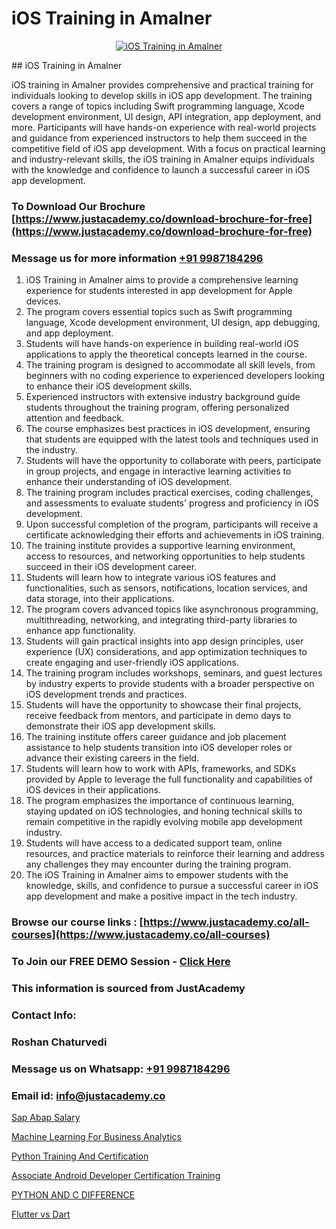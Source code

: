 # iOS Training in Amalner

<p align="center">
  <a href="https://justacademy.co/course-detail/ios-training">
    <img src="https://justacademy.co/storage2/course_image/1676636008_course_image.webp" alt="iOS Training in Amalner">
  </a>
</p>
## iOS Training in Amalner

iOS training in Amalner provides comprehensive and practical training for individuals looking to develop skills in iOS app development. The training covers a range of topics including Swift programming language, Xcode development environment, UI design, API integration, app deployment, and more. Participants will have hands-on experience with real-world projects and guidance from experienced instructors to help them succeed in the competitive field of iOS app development. With a focus on practical learning and industry-relevant skills, the iOS training in Amalner equips individuals with the knowledge and confidence to launch a successful career in iOS app development.
### To Download Our Brochure [https://www.justacademy.co/download-brochure-for-free](https://www.justacademy.co/download-brochure-for-free)
### Message us for more information [+91 9987184296](https://api.whatsapp.com/send?phone=919987184296)
1) iOS Training in Amalner aims to provide a comprehensive learning experience for students interested in app development for Apple devices.
2) The program covers essential topics such as Swift programming language, Xcode development environment, UI design, app debugging, and app deployment.
3) Students will have hands-on experience in building real-world iOS applications to apply the theoretical concepts learned in the course.
4) The training program is designed to accommodate all skill levels, from beginners with no coding experience to experienced developers looking to enhance their iOS development skills.
5) Experienced instructors with extensive industry background guide students throughout the training program, offering personalized attention and feedback.
6) The course emphasizes best practices in iOS development, ensuring that students are equipped with the latest tools and techniques used in the industry.
7) Students will have the opportunity to collaborate with peers, participate in group projects, and engage in interactive learning activities to enhance their understanding of iOS development.
8) The training program includes practical exercises, coding challenges, and assessments to evaluate students' progress and proficiency in iOS development.
9) Upon successful completion of the program, participants will receive a certificate acknowledging their efforts and achievements in iOS training.
10) The training institute provides a supportive learning environment, access to resources, and networking opportunities to help students succeed in their iOS development career.
11) Students will learn how to integrate various iOS features and functionalities, such as sensors, notifications, location services, and data storage, into their applications.
12) The program covers advanced topics like asynchronous programming, multithreading, networking, and integrating third-party libraries to enhance app functionality.
13) Students will gain practical insights into app design principles, user experience (UX) considerations, and app optimization techniques to create engaging and user-friendly iOS applications.
14) The training program includes workshops, seminars, and guest lectures by industry experts to provide students with a broader perspective on iOS development trends and practices.
15) Students will have the opportunity to showcase their final projects, receive feedback from mentors, and participate in demo days to demonstrate their iOS app development skills.
16) The training institute offers career guidance and job placement assistance to help students transition into iOS developer roles or advance their existing careers in the field.
17) Students will learn how to work with APIs, frameworks, and SDKs provided by Apple to leverage the full functionality and capabilities of iOS devices in their applications.
18) The program emphasizes the importance of continuous learning, staying updated on iOS technologies, and honing technical skills to remain competitive in the rapidly evolving mobile app development industry.
19) Students will have access to a dedicated support team, online resources, and practice materials to reinforce their learning and address any challenges they may encounter during the training program.
20) The iOS Training in Amalner aims to empower students with the knowledge, skills, and confidence to pursue a successful career in iOS app development and make a positive impact in the tech industry.

### Browse our course links : [https://www.justacademy.co/all-courses](https://www.justacademy.co/all-courses) 
### To Join our FREE DEMO Session - [Click Here](https://www.justacademy.co/register-for-course-demo)


### This information is sourced from JustAcademy
### Contact Info:
### Roshan Chaturvedi
### Message us on Whatsapp: [+91 9987184296](https://api.whatsapp.com/send?phone=919987184296)
### Email id: [info@justacademy.co](mailto:info@justacademy.co)
                
[Sap Abap Salary](https://www.linkedin.com/pulse/sap-abap-salary-justacademyderby-0rlce?trackingId=RS3iCVbSJ1NQLrIqJOjzjg%3D%3D&lipi=urn%3Ali%3Apage%3Ad_flagship3_company_admin%3Bdwb%2Fkl1wRBCVgbShptxZfw%3D%3D)

[Machine Learning For Business Analytics](https://www.linkedin.com/pulse/machine-learning-business-analytics-justacademy-chicago-5lf9f?trackingId=%2FIto9ARmZpoFq%2FNpYmjC%2Bg%3D%3D&lipi=urn%3Ali%3Apage%3Ad_flagship3_company_admin%3BJKbgFmdjTiWIqbluH0xCXQ%3D%3D)

[Python Training And Certification](https://medium.com/@surajvaishnav5015/python-training-and-certification-79bc1c802f32)

[Associate Android Developer Certification Training](https://medium.com/@justacademytraining/associate-android-developer-certification-training-2828df16baa9)

[PYTHON AND C DIFFERENCE](https://justacademyin.github.io/justacademy/python-and-c-difference)

[Flutter vs Dart](https://justacademyin.github.io/justacademy/flutter-vs-dart)

